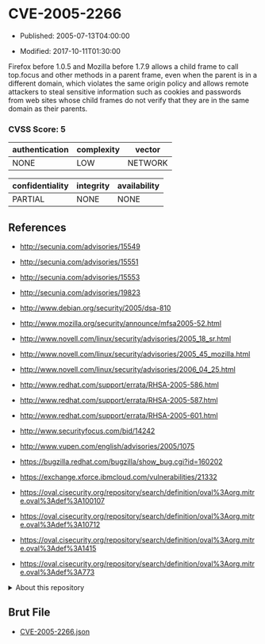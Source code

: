 # CVE-2005-2266

- Published: 2005-07-13T04:00:00

- Modified: 2017-10-11T01:30:00

Firefox before 1.0.5 and Mozilla before 1.7.9 allows a child frame to call top.focus and other methods in a parent frame, even when the parent is in a different domain, which violates the same origin policy and allows remote attackers to steal sensitive information such as cookies and passwords from web sites whose child frames do not verify that they are in the same domain as their parents.

### CVSS Score: **5**

| authentication | complexity | vector |
| --- | --- | --- |
| NONE | LOW | NETWORK |

| confidentiality | integrity | availability |
| --- | --- | --- |
| PARTIAL | NONE | NONE |

## References

* http://secunia.com/advisories/15549

* http://secunia.com/advisories/15551

* http://secunia.com/advisories/15553

* http://secunia.com/advisories/19823

* http://www.debian.org/security/2005/dsa-810

* http://www.mozilla.org/security/announce/mfsa2005-52.html

* http://www.novell.com/linux/security/advisories/2005_18_sr.html

* http://www.novell.com/linux/security/advisories/2005_45_mozilla.html

* http://www.novell.com/linux/security/advisories/2006_04_25.html

* http://www.redhat.com/support/errata/RHSA-2005-586.html

* http://www.redhat.com/support/errata/RHSA-2005-587.html

* http://www.redhat.com/support/errata/RHSA-2005-601.html

* http://www.securityfocus.com/bid/14242

* http://www.vupen.com/english/advisories/2005/1075

* https://bugzilla.redhat.com/bugzilla/show_bug.cgi?id=160202

* https://exchange.xforce.ibmcloud.com/vulnerabilities/21332

* https://oval.cisecurity.org/repository/search/definition/oval%3Aorg.mitre.oval%3Adef%3A100107

* https://oval.cisecurity.org/repository/search/definition/oval%3Aorg.mitre.oval%3Adef%3A10712

* https://oval.cisecurity.org/repository/search/definition/oval%3Aorg.mitre.oval%3Adef%3A1415

* https://oval.cisecurity.org/repository/search/definition/oval%3Aorg.mitre.oval%3Adef%3A773

<details>
<summary>About this repository</summary> 

  This repository is part of the project [Live Hack CVE](https://github.com/Live-Hack-CVE). Main website can be found [www.live-hack.org](https://www.live-hack.org) 
  
  Made by [Sn0wAlice](https://github.com/Sn0wAlice) for the people that care about security and need to have a feed of the latest CVEs. Hope you enjoy it, don't forget to star the repo and follow me on [Twitter](https://twitter.com/Sn0wAlice) and [Github](https://github.com/Sn0wAlice). And that is my [personnal website](https://www.alice-snow.me/)

  - [Home Page](https://github.com/Live-Hack-CVE)
  - [Framework](https://github.com/Live-Hack-CVE/cve-framework)
  - [CVE database](https://github.com/Live-Hack-CVE/full_database)
  - [Changelog](https://github.com/Live-Hack-CVE/Changelog)
</details>

## Brut File

* [CVE-2005-2266.json](https://raw.githubusercontent.com/Live-Hack-CVE/full_database/main/cves/2005/CVE-2005-2266.json)

